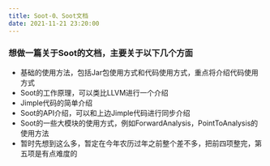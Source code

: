 ```yaml
---
title: Soot-0、Soot文档
date: 2021-11-21 23:20:00
---
```


### 想做一篇关于Soot的文档，主要关于以下几个方面
* 基础的使用方法，包括Jar包使用方式和代码使用方式，重点将介绍代码使用方式
* Soot的工作原理，可以类比LLVM进行一个介绍
* Jimple代码的简单介绍
* Soot的API介绍，可以和上边Jimple代码进行同步介绍
* Soot的一些大模块的使用方式，例如ForwardAnalysis，PointToAnalysis的使用方法
* 暂时先想到这么多，暂定在今年农历过年之前整个差不多，把前四项整完，第五项是有点难度的

